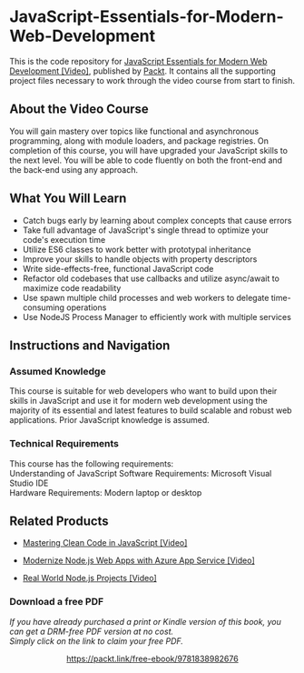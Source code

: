 # JavaScript-Essentials-for-Modern-Web-Development
This is the code repository for [JavaScript Essentials for Modern Web Development [Video]](https://www.packtpub.com/web-development/javascript-essentials-for-modern-web-development-video), published by [Packt](https://www.packtpub.com/?utm_source=github). It contains all the supporting project files necessary to work through the video course from start to finish.



## About the Video Course
You will gain mastery over topics like functional and asynchronous programming, along with module loaders, and package registries.
On completion of this course, you will have upgraded your JavaScript skills to the next level. You will be able to code fluently on both the front-end and the back-end using any approach.

<H2>What You Will Learn</H2>
<DIV class=book-info-will-learn-text>
<UL>
<LI>Catch bugs early by learning about complex concepts that cause errors
<LI>Take full advantage of JavaScript's single thread to optimize your code's execution time
<LI>Utilize ES6 classes to work better with prototypal inheritance
<LI>Improve your skills to handle objects with property descriptors
<LI>Write side-effects-free, functional JavaScript code
<LI>Refactor old codebases that use callbacks and utilize async/await to maximize code readability
<LI>Use spawn multiple child processes and web workers to delegate time-consuming operations
<LI>Use NodeJS Process Manager to efficiently work with multiple services
</LI></UL></DIV>



## Instructions and Navigation
### Assumed Knowledge
This course is suitable for web developers who want to build upon their skills in JavaScript and use it for modern web development using the majority of its essential and latest features to build scalable and robust web applications.
Prior JavaScript knowledge is assumed.


### Technical Requirements
This course has the following requirements:<br/>
Understanding of JavaScript
Software Requirements: Microsoft Visual Studio IDE <br/>
Hardware Requirements: Modern laptop or desktop <br/> 








## Related Products
* [Mastering Clean Code in JavaScript [Video]](https://www.packtpub.com/application-development/mastering-clean-code-javascript-video)


* [Modernize Node.js Web Apps with Azure App Service [Video]](https://www.packtpub.com/virtualization-and-cloud/modernize-nodejs-web-apps-azure-app-service-video)


* [Real World Node.js Projects [Video]](https://www.packtpub.com/web-development/real-world-nodejs-projects-video)
### Download a free PDF

 <i>If you have already purchased a print or Kindle version of this book, you can get a DRM-free PDF version at no cost.<br>Simply click on the link to claim your free PDF.</i>
<p align="center"> <a href="https://packt.link/free-ebook/9781838982676">https://packt.link/free-ebook/9781838982676 </a> </p>